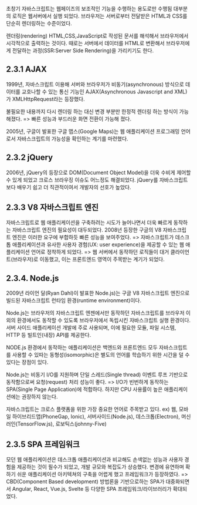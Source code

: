 초창기 자바스크립트는 웹페이즈의 보조적인 기능을 수행하는 용도로만 수행됨
대부분의 로직은 웹서버에서 실행 되었다.
브라우저는 서버로부터 전달받은 HTML과 CSS를 단순히 렌더링하는 수준이었다.

렌더링(rendering)
HTML,CSS,JavaScript로 작성된 문서를 해석해서 브라우저에서 시각적으로 출력하는 것이다.
때로는 서버에서 데이터를 HTML로 변환해서 브라우저에게 전달하는 과정(SSR:Server Side Rendering)을 가리키기도 한다.

## **2.3.1 AJAX**
1999년, 자바스크립트 이용해 서버와 브라우저가 비동기(asynchronous) 방식으로 데이터를 교호나할 수 있는 통신 기능인 AJAX(Asynchronous Javascript and XML)가 XMLHttpRequest라는 등장했다.

불필요한 내용까지 다시 렌더링 하는 대신 변경 부분만 한정적 렌더링 하는 방식이 가능해졌다.
=> 빠른 성능과 부드러운 화면 전환이 가능해 졌다.

2005년, 구글이 발표한 구글 맵스(Google Maps)는 웹 애플리케이션 프로그래밍 언어로서 자바스크립트의 가능성을 확인하는 계기를 마련했다.

## **2.3.2 jQuery**
2006년, jQuery의 등장으로 DOM(Document Object Model)을 더욱 수비게 제어할 수 있게 되었고 크로스 브라우징 이슈도 어느정도 해결되었다.
jQuery를 자바스크립트보다 배우기 쉽고 더 직관적이여서 개발자의 선호가 높았다.

## **2.3.3 V8 자바스크립트 엔진**
자바스크립트로 웹 애플리케이션을 구축하려는 시도가 늘어나면서 더욱 빠르게 동작하는 자바스크립트 엔진의 필요성이 대두되었다.
2008년 등장한 구글의 V8 자바스크립트 엔진은 이러한 요구에 부합하듯 빠른 성능을 보여주었다.
=> 자바스크립트가 데스크톱 애플리케이션과 유사한 사용자 경험(UX: user experience)을 제공할 수 있는 웹 애플리케이션 언어로 정착하게 되었다.
=> 웹 서버에서 동작하던 로직들이 대거 클라이언트(브라우저)로 이동했고, 이는 프론트엔드 영역이 주목받는 계기가 되었다.

## **2.3.4. Node.js**
2009년 라이언 달(Ryan Dahl)이 발표한 Node.js)는 구글 V8 자바스크립트 엔진으로 빌드된 자바스크립트 런타임 환경(runtime environment)이다.

Node.js는 브라우저의 자바스크립트 엔젠에서만 동작하던 자바스크립트를 브라우저 이외의 환경에서도 동작할 수 있도록 브라우저에서 독립시킨 자바스크립트 실행 환경이다.
서버 사이드 애플리케이션 개발에 주로 사용되며, 이에 필요한 모듈, 파일 시스템, HTTP 등 빌트인(내장) API를 제공한다.

NODE.js 환경에서 동작하는 애플리케이션은 백엔드와 프론트엔드 모두 자바스크립트를 사용할 수 있따는 동형성(isomorphic)은 별도의 언어를 학습하기 위한 시간을 덜 수 있다는 장점이 있다.

Node.js는 비동기 I/O를 지원하며 단일 스레드(Single thread) 이벤트 루프 기반으로 동작함으로써 요청(request) 처리 성능이 좋다.
=> I/O가 빈번하게 동작하는 SPA(Single Page Application)에 적합하다. 하지만 CPU 사용률이 높은 애플리케이션에는 권장하지 않는다.

자바스크립트는 크로스 플랫폼을 위한 가장 중요한 언어로 주목받고 있다.
ex) 웹, 모바일 하이브리드앱(PhoneGap, Ionic), 서버사이드(Node.js), 데스크톱(Electron), 머신러인(TensorFlow.js), 로보틱스(johnny-Five)


## **2.3.5 SPA 프레임워크**
모던 웹 애플리케이션은 데스크톱 애플리케이션과 비교해도 손색없는 성능과 사용자 경험을 제공하는 것이 필수가 되었고, 개발 규모와 복잡도가 상승했다.
변경에 유연하며 확하기 쉬운 애플리케이션 아키텍쳐의 구축을 어렵게 했고 프레임워크가 등장하였다.
=> CBD(Component Based development) 방법론을 기반으로하는 SPA가 대중화되면서 Angular, React, Vue.js, Svelte 등 다양한 SPA 프레임워크/라이브러리가 확대되었다. 